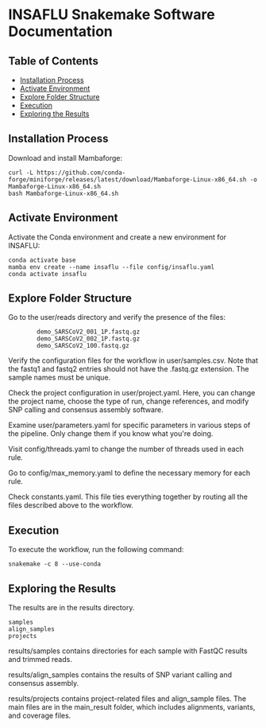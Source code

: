 # INSAFLU Snakemake Software Documentation

## Table of Contents

- [Installation Process](#installation-process)
- [Activate Environment](#activate-environment)
- [Explore Folder Structure](#explore-folder-structure)
- [Execution](#execution)
- [Exploring the Results](#exploring-the-results)

## Installation Process

Download and install Mambaforge:

```shell
curl -L https://github.com/conda-forge/miniforge/releases/latest/download/Mambaforge-Linux-x86_64.sh -o Mambaforge-Linux-x86_64.sh
bash Mambaforge-Linux-x86_64.sh
```
## Activate Environment

Activate the Conda environment and create a new environment for INSAFLU:

```shell
conda activate base
mamba env create --name insaflu --file config/insaflu.yaml
conda activate insaflu
```
## Explore Folder Structure

Go to the user/reads directory and verify the presence of the files:
``` 
        demo_SARSCoV2_001_1P.fastq.gz
        demo_SARSCoV2_002_1P.fastq.gz
        demo_SARSCoV2_100.fastq.gz
```
Verify the configuration files for the workflow in user/samples.csv. Note that the fastq1 and fastq2 entries should not have the .fastq.gz extension. The sample names must be unique.

Check the project configuration in user/project.yaml. Here, you can change the project name, choose the type of run, change references, and modify SNP calling and consensus assembly software.

Examine user/parameters.yaml for specific parameters in various steps of the pipeline. Only change them if you know what you're doing.

Visit config/threads.yaml to change the number of threads used in each rule.

Go to config/max_memory.yaml to define the necessary memory for each rule.

Check constants.yaml. This file ties everything together by routing all the files described above to the workflow.

## Execution

To execute the workflow, run the following command:

```shell
snakemake -c 8 --use-conda
```

## Exploring the Results

The results are in the results directory.
```shell
samples
align_samples
projects
```


results/samples contains directories for each sample with FastQC results and trimmed reads.

results/align_samples contains the results of SNP variant calling and consensus assembly.

results/projects contains project-related files and align_sample files. The main files are in the main_result folder, which includes alignments, variants, and coverage files.



